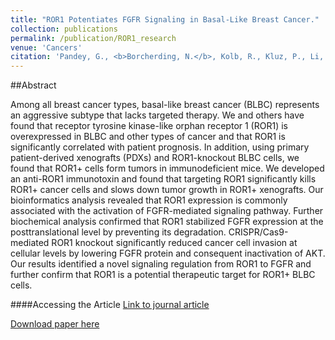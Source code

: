 ```yaml
---
title: "ROR1 Potentiates FGFR Signaling in Basal-Like Breast Cancer."
collection: publications
permalink: /publication/ROR1_research
venue: 'Cancers'
citation: 'Pandey, G., <b>Borcherding, N.</b>, Kolb, R., Kluz, P., Li, W., Sugg, S., Zhang, J., Lai, D., & Zhang W. ROR1 potentiates FGFR signaling in basal-like breast cancer. Cancers 2019.'
---
```


##Abstract

Among all breast cancer types, basal-like breast cancer (BLBC) represents an aggressive subtype that lacks targeted therapy. We and others have found that receptor tyrosine kinase-like orphan receptor 1 (ROR1) is overexpressed in BLBC and other types of cancer and that ROR1 is significantly correlated with patient prognosis. In addition, using primary patient-derived xenografts (PDXs) and ROR1-knockout BLBC cells, we found that ROR1+ cells form tumors in immunodeficient mice. We developed an anti-ROR1 immunotoxin and found that targeting ROR1 significantly kills ROR1+ cancer cells and slows down tumor growth in ROR1+ xenografts. Our bioinformatics analysis revealed that ROR1 expression is commonly associated with the activation of FGFR-mediated signaling pathway. Further biochemical analysis confirmed that ROR1 stabilized FGFR expression at the posttranslational level by preventing its degradation. CRISPR/Cas9-mediated ROR1 knockout significantly reduced cancer cell invasion at cellular levels by lowering FGFR protein and consequent inactivation of AKT. Our results identified a novel signaling regulation from ROR1 to FGFR and further confirm that ROR1 is a potential therapeutic target for ROR1+ BLBC cells.

####Accessing the Article
[Link to journal article](https://www.mdpi.com/2072-6694/11/5/718)

[Download paper here](https://ncborcherding.github.io/files/ROR1_research.pdf)





